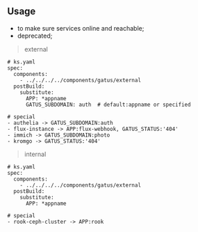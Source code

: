 ## Usage

- to make sure services online and reachable;
- deprecated;

> external

```shell
# ks.yaml
spec:
  components:
    - ../../../../components/gatus/external
  postBuild:
    substitute:
      APP: *appname
      GATUS_SUBDOMAIN: auth  # default:appname or specified

# special
- authelia -> GATUS_SUBDOMAIN:auth
- flux-instance -> APP:flux-webhook, GATUS_STATUS:'404'
- immich -> GATUS_SUBDOMAIN:photo
- kromgo -> GATUS_STATUS:'404'
```

> internal

```shell
# ks.yaml
spec:
  components:
    - ../../../../components/gatus/external
  postBuild:
    substitute:
      APP: *appname

# special
- rook-ceph-cluster -> APP:rook
```
